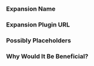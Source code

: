 ### Expansion Name

### Expansion Plugin URL

### Possibly Placeholders

### Why Would It Be Beneficial?
